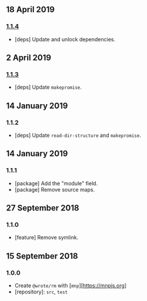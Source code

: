 ## 18 April 2019

### [1.1.4](https://github.com/wrote/rm/compare/v1.1.3...v1.1.4)

- [deps] Update and unlock dependencies.

## 2 April 2019

### [1.1.3](https://github.com/wrote/rm/compare/v1.1.2...v1.1.3)

- [deps] Update `makepromise`.

## 14 January 2019

### 1.1.2

- [deps] Update `read-dir-structure` and `makepromise`.

## 14 January 2019

### 1.1.1

- [package] Add the "module" field.
- [package] Remove source maps.

## 27 September 2018

### 1.1.0

- [feature] Remove symlink.

## 15 September 2018

### 1.0.0

- Create `@wrote/rm` with [`mnp`][https://mnpjs.org]
- [repository]: `src`, `test`
